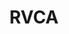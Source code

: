 ---
schema: default
title: RVCA
description: >-
  RVCA is one of Ontario's 36 Conservation Authorities. We are a community based
  environmental protection agency that works closely with municipal, provincial
  and federal government partners, landowners and community groups to conserve,
  restore, develop and manage natural resources in the watershed. The RVCA
  promotes an integrated watershed approach — one that balances human,
  environmental and economic needs. For over 50 years we have actively engaged
  in environmental monitoring and reporting, on-the-ground restoration and
  stewardship, conservation lands and education, development review and approval
  and flood forecasting and warning. Our vision is for a thriving watershed with
  clean abundant water, natural shorelines, rich forests and wetlands, diverse
  habitat and sustainable land use that is valued and protected by all. Our
  mission is to understand, manage, protect, restore and enhance the Rideau
  watershed through science, stewardship, education, policy and leadership.
logo: 'https://gis.rvca.ca/imagery/rvca_logo.jpg'
---